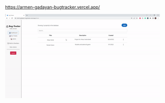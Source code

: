 https://armen-gadayan-bugtracker.vercel.app/

![](https://github.com/ArmenGadayan/Bug-Tracker-Backend/blob/master/bug-tracker-GIF.gif)
